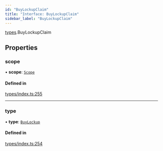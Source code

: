 ```yaml
---
id: "BuyLockupClaim"
title: "Interface: BuyLockupClaim"
sidebar_label: "BuyLockupClaim"
---
```


[types](../../../modules/Types/Types.md).BuyLockupClaim

## Properties

### scope

• **scope**: [`Scope`](../Scope/Scope.md)

#### Defined in

[types/index.ts:255](https://github.com/PolymeshAssociation/polymesh-sdk/blob/968f8d70c/src/types/index.ts#L255)

___

### type

• **type**: [`BuyLockup`](../../../enums/Types/ClaimType/ClaimType.md#buylockup)

#### Defined in

[types/index.ts:254](https://github.com/PolymeshAssociation/polymesh-sdk/blob/968f8d70c/src/types/index.ts#L254)
